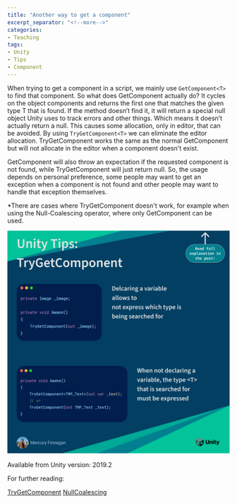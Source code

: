 ```yaml
---
title: "Another way to get a component"
excerpt_separator: "<!--more-->"
categories:
- Teaching
tags:
- Unity
- Tips
- Component
---
```


When trying to get a component in a script, we mainly use `GetComponent<T>` to find that component. So what does
GetComponent actually do? It cycles on the object components and returns the first one that matches the given type T
that is found. If the method doesn’t find it, it will return a special null object Unity uses to track errors and other
things. Which means it doesn’t actually return a null. This causes some allocation, only in editor, that can be avoided.
By using `TryGetComponent<T>` we can eliminate the editor allocation.
TryGetComponent works the same as the normal GetComponent but will not allocate in the editor when a component doesn't
exist.

GetComponent will also throw an expectation if the requested component is not found, while TryGetComponent will just return null. So, the usage depends on personal preference, some people may want to get an exception when a component is not found and other people may want to handle that exception themselves.

*There are cases where TryGetComponent doesn't work, for example when using the Null-Coalescing operator, where only GetComponent can be used.

![Image](/assets/posts/TryGetComponents.png)

Available from Unity version: 2019.2

For further reading:

[TryGetComponent](https://docs.unity3d.com/ScriptReference/Component.TryGetComponent.html)
[NullCoalescing](https://learn.microsoft.com/en-us/dotnet/csharp/language-reference/operators/null-coalescing-operator)